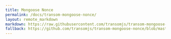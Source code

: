 ```yaml
---
title: Mongoose Nonce
permalink: /docs/transom-mongoose-nonce/
layout: remote_markdown
markdown: https://raw.githubusercontent.com/transomjs/transom-mongoose-nonce/master/README.md
fallback: https://github.com/transomjs/transom-mongoose-nonce/blob/master/README.md
---
```

